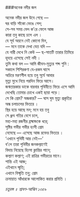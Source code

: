 ###অনেক নদীর জল
 
অনেক নদীর জল উবে গেছে —  
ঘর বাড়ি সাঁকো ভেঙে গেল;   
সে-সব সময় ভেদ ক’রে ফেলে আজ   
কারা তবু কাছে চলে এল ।  
যে সূর্য অয়নে নেই কোনো দিন,   
— মনে তাকে দেখা যেত যদি —  
যে নারী দেখে নি কেউ — ছ-সাতটি তারার তিমিরে  
হৃদয়ে এসেছে সেই নদী ।  
তুমি কথা বল — আমি জীবন-মৃত্যুর শব্দ শুনি :   
সকালে শিশিরকণা যে-রকম ঘাসে   
অচিরে মরণশীল হয়ে তবু সূর্যে আবার   
মৃত্যু মুখে নিয়ে পরদিন ফিরে আসে।   
জন্মতারকার ডাকে বারবার পৃথিবীতে ফিরে এসে আমি   
দেখেছি তোমার চোখে একই ছায়া পড়ে :   
সে কি প্রেম? অন্ধকার? — ঘাস ঘুম মৃত্যু প্রকৃতির   
অন্ধ চলাচলের ভিতরে ।  
স্থির হয়ে আছে মন; মনে হয় তবু   
সে ধ্রুব গতির বেগে চলে,   
মহা-মহা রজনীর ব্রহ্মান্ডকে ধরে;   
সৃষ্টির গভীর গভীর হংসী প্রেম   
নেমেছে — এসেছে আজ রক্তের ভিতরে ।   
‘এখানে পৃথিবী আর নেই―’   
ব’লে তারা পৃথিবীর জনকল্যাণেই   
বিদায় নিয়েছে হিংসা ক্লান্তির পানে;   
কল্যাণ কল্যাণ; এই রাত্রির গভীরতর মানে।   
শান্তি এই আজ;  
এইখানে স্মৃতি;  
এখানে বিস্মৃতি তবু; প্রেম   
ক্রমায়াত আঁধারকে আলোকিত করার প্রমিতি ।  

*চতুরঙ্গ ॥ শ্রাবণ-আশ্বিন ১৩৫৯*
